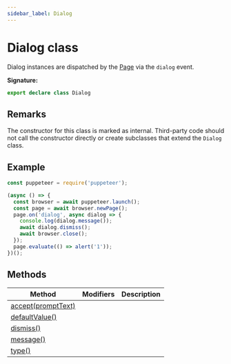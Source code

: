 ```yaml
---
sidebar_label: Dialog
---
```


# Dialog class

Dialog instances are dispatched by the [Page](./puppeteer.page.md) via the
`dialog` event.

**Signature:**

```typescript
export declare class Dialog
```

## Remarks

The constructor for this class is marked as internal. Third-party code should
not call the constructor directly or create subclasses that extend the `Dialog`
class.

## Example

```ts
const puppeteer = require('puppeteer');

(async () => {
  const browser = await puppeteer.launch();
  const page = await browser.newPage();
  page.on('dialog', async dialog => {
    console.log(dialog.message());
    await dialog.dismiss();
    await browser.close();
  });
  page.evaluate(() => alert('1'));
})();
```

## Methods

| Method                                               | Modifiers | Description |
| ---------------------------------------------------- | --------- | ----------- |
| [accept(promptText)](./puppeteer.dialog.accept.md)   |           |             |
| [defaultValue()](./puppeteer.dialog.defaultvalue.md) |           |             |
| [dismiss()](./puppeteer.dialog.dismiss.md)           |           |             |
| [message()](./puppeteer.dialog.message.md)           |           |             |
| [type()](./puppeteer.dialog.type.md)                 |           |             |
